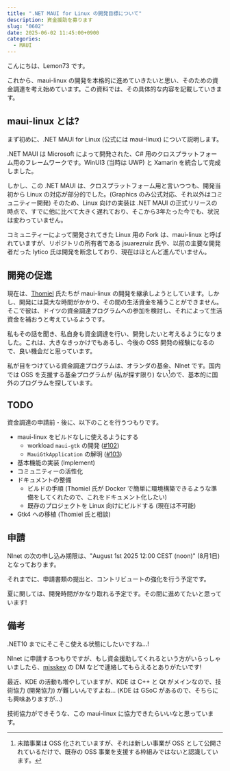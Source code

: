 ```yaml
---
title: ".NET MAUI for Linux の開発目標について"
description: 資金援助を募ります
slug: "0602"
date: 2025-06-02 11:45:00+0900
categories:
  - MAUI
---
```


こんにちは、Lemon73 です。

これから、maui-linux の開発を本格的に進めていきたいと思い、そのための資金調達を考え始めています。この資料では、その具体的な内容を記載していきます。

## maui-linux とは?

まず初めに、.NET MAUI for Linux (公式には maui-linux) について説明します。

.NET MAUI は Microsoft によって開発された、C# 用のクロスプラットフォーム用のフレームワークです。WinUI3 (当時は UWP) と Xamarin を統合して完成しました。

しかし、この .NET MAUI は、クロスプラットフォーム用と言いつつも、開発当初から Linux の対応が部分的でした。(Graphics のみ公式対応、それ以外はコミュニティー開発) そのため、Linux 向けの実装は .NET MAUI の正式リリースの時点で、すでに他に比べて大きく遅れており、そこから3年たった今でも、状況は変わっていません。

コミュニティーによって開発されてきた Linux 用の Fork は、maui-linux と呼ばれていますが、リポジトリの所有者である jsuarezruiz 氏や、以前の主要な開発者だった lytico 氏は開発を断念しており、現在はほとんど進んでいません。

## 開発の促進

現在は、[Thomiel](https://github.com/thomiel) 氏たちが maui-linux の開発を継承しようとしています。しかし、開発には莫大な時間がかかり、その間の生活資金を補うことができません。そこで彼は、ドイツの資金調達プログラムへの参加を検討し、それによって生活資金を補おうと考えているようです。

私もその話を聞き、私自身も資金調達を行い、開発したいと考えるようになりました。これは、大きなきっかけでもあるし、今後の OSS 開発の経験になるので、良い機会だと思っています。

私が目をつけている資金調達プログラムは、オランダの基金、Nlnet です。国内では OSS を支援する基金プログラムが (私が探す限り) ない[^mt]ので、基本的に国外のプログラムを探しています。

[^mt]: 未踏事業は OSS 化されていますが、それは新しい事業が OSS として公開されているだけで、既存の OSS 事業を支援する枠組みではないと認識しています。

## TODO

資金調達の申請前・後に、以下のことを行うつもりです。

- maui-linux をビルドなしに使えるようにする
  - workload `maui-gtk` の開発 ([#102](https://github.com/jsuarezruiz/maui-linux/issues/102))
  - `MauiGtkApplication` の解明 ([#103](https://github.com/jsuarezruiz/maui-linux/issues/103))
- 基本機能の実装 (Implement)
- コミュニティーの活性化
- ドキュメントの整備
  - ビルドの手順 (Thomiel 氏が Docker で簡単に環境構築できるような準備をしてくれたので、これをドキュメント化したい)
  - 既存のプロジェクトを Linux 向けにビルドする (現在は不可能)
- Gtk4 への移植 (Thomiel 氏と相談)

## 申請

Nlnet の次の申し込み期限は、"August 1st 2025 12:00 CEST (noon)" (8月1日) となっております。

それまでに、申請書類の提出と、コントリビュートの強化を行う予定です。

夏に関しては、開発時間がかなり取れる予定です。その間に進めてたいと思っています!

## 備考

.NET10 までにそこそこ使える状態にしたいですね…!

Nlnet に申請するつもりですが、もし資金援助してくれるという方がいらっしゃいましたら、[misskey](https://misskey.io/@lemon73) の DM などで連絡してもらえるとありがたいです!

最近、KDE の活動も増やしていますが、KDE は C++ と Qt がメインなので、技術協力 (開発協力) が難しいんですよね… (KDE は GSoC があるので、そちらにも興味ありますが…)

技術協力ができそうな、この maui-linux に協力できたらいいなと思っています。
